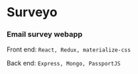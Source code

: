 # Surveyo

### Email survey webapp

Front end: `React, Redux, materialize-css`

Back end: `Express, Mongo, PassportJS`
